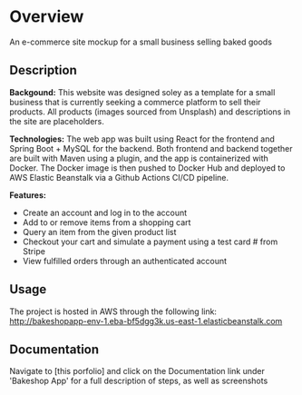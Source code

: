 # Overview
An e-commerce site mockup for a small business selling baked goods

## Description

**Backgound:** This website was designed soley as a template for a small business that is currently seeking a commerce platform to sell their products. 
All products (images sourced from Unsplash) and descriptions in the site are placeholders.

**Technologies:** The web app was built using React for the frontend and Spring Boot + MySQL for the backend. Both frontend and backend together are built 
with Maven using a plugin, and the app is containerized with Docker. The Docker image is then pushed to Docker Hub and deployed to AWS Elastic Beanstalk 
via a Github Actions CI/CD pipeline.

**Features:** 
- Create an account and log in to the account
- Add to or remove items from a shopping cart
- Query an item from the given product list
- Checkout your cart and simulate a payment using a test card # from Stripe
- View fulfilled orders through an authenticated account

## Usage
The project is hosted in AWS through the following link: http://bakeshopapp-env-1.eba-bf5dgg3k.us-east-1.elasticbeanstalk.com

## Documentation
Navigate to [this porfolio] and click on the Documentation link under 'Bakeshop App' for a full description of steps, as well as screenshots
